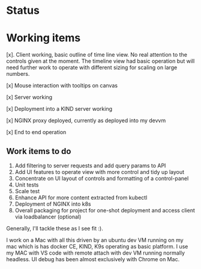 # Status
# Working items
[x]. Client working, basic outline of time line view. No real attention to the controls given at the moment. The timeline view had basic operation but will need further work to operate with different sizing for scaling on large numbers.

[x] Mouse interaction with tooltips on canvas

[x] Server working

[x] Deployment into a KIND server working

[x] NGINX proxy deployed, currently as deployed into my devvm

[x] End to end operation

## Work items to do
1. Add filtering to server requests and add query params to API
2. Add UI features to operate view with more control and tidy up layout 
3. Concentrate on UI layout of controls and formatting of a control-panel
4. Unit tests
5. Scale test
6. Enhance API for more content extracted from kubectl
7. Deployment of NGINX into k8s
8. Overall packaging for project for one-shot deployment and access client via loadbalancer (optional)

Generally, I'll tackle these as I see fit :).

I work on a Mac with all this driven by an ubuntu dev VM running on my mac which is has docker CE, KIND, K9s operating as basic platform. I use my MAC with VS code with remote attach with dev VM running normally headless. UI debug has been almost exclusively with Chrome on Mac.